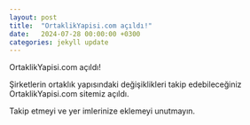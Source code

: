 ```yaml
---
layout: post
title:  "OrtaklikYapisi.com açıldı!"
date:   2024-07-28 00:00:00 +0300
categories: jekyll update
---
```

OrtaklikYapisi.com açıldı!

Şirketlerin ortaklık yapısındaki değişiklikleri takip edebileceğiniz OrtaklikYapisi.com sitemiz açıldı.

Takip etmeyi ve yer imlerinize eklemeyi unutmayın.
